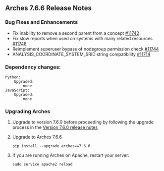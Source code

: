 ## Arches 7.6.6 Release Notes

### Bug Fixes and Enhancements

- Fix inability to remove a second parent from a concept [#11742](https://github.com/archesproject/arches/pull/11742)
- Fix slow reports when used on systems with many related resources [#11748](https://github.com/archesproject/arches/pull/11748)
- Reimplement superuser bypass of nodegroup permission check [#11744](https://github.com/archesproject/arches/pull/11744)
- ANALYSIS_COORDINATE_SYSTEM_SRID string compatibility [#11714](https://github.com/archesproject/arches/issues/11714)


### Dependency changes:

```
Python:
    Upgraded:
        none
JavaScript:
    Upgraded:
        none
```

### Upgrading Arches

1. Upgrade to version 7.6.0 before proceeding by following the upgrade process in the [Version 7.6.0 release notes](https://github.com/archesproject/arches/blob/dev/7.6.x/releases/7.6.0.md)

2. Upgrade to Arches 7.6.6

    ```
    pip install --upgrade arches==7.6.6
    ```

3. If you are running Arches on Apache, restart your server:
    ```
    sudo service apache2 reload
    ```

